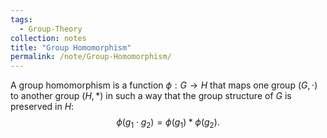 ```yaml
---
tags:
  - Group-Theory
collection: notes
title: "Group Homomorphism"
permalink: /note/Group-Homomorphism/
---
```

A group homomorphism is a function $\phi: G \rightarrow H$ that maps one group $(G,\cdot)$ to another group $(H,*)$ in such a way that the group structure of $G$ is preserved in $H$:
$$
\phi(g_1 \cdot g_2) = \phi(g_1)*\phi(g_2).
$$
